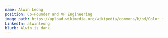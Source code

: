 ```yaml
---
name: Alwin Leong
position: Co-Founder and VP Engineering
image_path: https://upload.wikimedia.org/wikipedia/commons/b/bd/Color_icon_blue.svg
LinkedIn: alwinleong
blurb: Alwin is dank.
---
```

